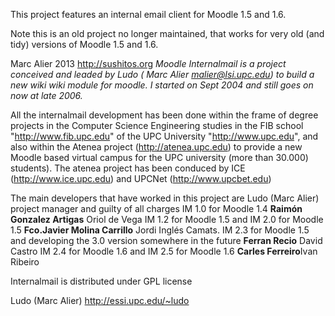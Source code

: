 This project features an internal email client for Moodle 1.5 and 1.6.

Note this is an old project no longer maintained, that works for very old (and tidy) versions of Moodle 1.5 and 1.6.

Marc Alier 2013 http://sushitos.org
_Moodle Internalmail is a project conceived and leaded by Ludo ( Marc Alier  malier@lsi.upc.edu)
to build a new wiki wiki module for moodle. I started on Sept 2004 and still goes on
now at late 2006._

All the internalmail development has been done within the frame of degree projects in
the Computer Science Engineering studies in the FIB school "http://www.fib.upc.edu"
of the UPC University "http://www.upc.edu", and also within the Atenea project (http://atenea.upc.edu)
to provide a new Moodle based virtual campus for the UPC university (more than 30.000) students).
The atenea project has been conduced by ICE (http://www.ice.upc.edu) and UPCNet (http://www.upcbet.edu)


The main developers that have worked in this project are
Ludo (Marc Alier) project manager and guilty of all charges
IM 1.0 for Moodle 1.4
**Raimón Gonzalez Artigas** Oriol de Vega
IM 1.2 for Moodle 1.5 and IM 2.0 for Moodle 1.5
**Fco.Javier Molina Carrillo** Jordi Inglés Camats.
IM 2.3 for Moodle 1.5 and developing the 3.0 version somewhere in the future
**Ferran Recio** David Castro
IM 2.4 for Moodle 1.6 and IM 2.5 for Moodle 1.6
**Carles Ferreiro**Ivan Ribeiro

Internalmail is distributed under GPL license

Ludo (Marc Alier)
http://essi.upc.edu/~ludo